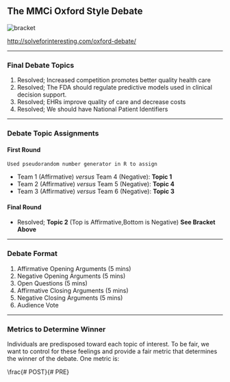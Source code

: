 ## The MMCi Oxford Style Debate
![bracket](https://github.com/Duke-Translational-Bioinformatics/mmci-practical-datascience/blob/master/projects/project03-debate/debateAssets/Bracket.png)

http://solveforinteresting.com/oxford-debate/

___
### Final Debate Topics
1. Resolved; Increased competition promotes better quality health care
2. Resolved; The FDA should regulate predictive models used in clinical decision support.
3. Resolved; EHRs improve quality of care and decrease costs
4. Resolved; We should have National Patient Identifiers

___
### Debate Topic Assignments
#### First Round
```Used pseudorandom number generator in R to assign```

* Team 1 (Affirmative) *versus* Team 4 (Negative): **Topic 1**
* Team 2 (Affirmative) *versus* Team 5 (Negative): **Topic 4**
* Team 3 (Affirmative) *versus* Team 6 (Negative): **Topic 3**

#### Final Round
* Resolved; **Topic 2**
(Top is Affirmative,Bottom is Negative) **See Bracket Above**

___
### Debate Format
1. Affirmative Opening Arguments (5 mins)
1. Negative Opening Arguments (5 mins)
1. Open Questions (5 mins)
1. Affirmative Closing Arguments (5 mins)
1. Negative Closing Arguments (5 mins)
1. Audience Vote
___
### Metrics to Determine Winner
Individuals are predisposed toward each topic of interest. To be fair, we want to control for these
feelings and provide a fair metric that determines the winner of the debate. One metric is:


\frac{# POST}{# PRE}

